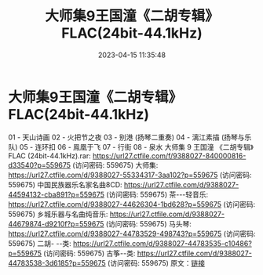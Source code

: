 ﻿---
title: 大师集9王国潼《二胡专辑》FLAC(24bit-44.1kHz)
date: 2023-04-15 11:35:48
categories: 古典音乐、新世纪、纯音雅乐
tags: 纯音雅乐
---
# 大师集9王国潼《二胡专辑》FLAC(24bit-44.1kHz)

01 - 天山诗画
02 - 火把节之夜
03 - 别港 (扬琴二重奏)
04 - 漓江素描 (扬琴与乐队)
05 - 连环扣
06 - 鳯凰于飞
07 - 行街
08 - 泉水
大师集 9 王国潼 《二胡专辑》FLAC (24bit-44.1kHz).rar: https://url27.ctfile.com/f/9388027-840000816-d33540?p=559675
(访问密码: 559675)
大师集: https://url27.ctfile.com/d/9388027-55334317-3aa102?p=559675
(访问密码: 559675)
中国民族器乐名家名曲8CD: https://url27.ctfile.com/d/9388027-44594132-cba891?p=559675
(访问密码: 559675)
茶---轻音乐: https://url27.ctfile.com/d/9388027-44626304-1bd628?p=559675
(访问密码: 559675)
乡城乐器与名曲纯音乐: https://url27.ctfile.com/d/9388027-44679874-d9210f?p=559675
(访问密码: 559675)
马头琴: https://url27.ctfile.com/d/9388027-44783529-498743?p=559675
(访问密码: 559675)
二胡- --类: https://url27.ctfile.com/d/9388027-44783535-c10486?p=559675
(访问密码: 559675)
古筝--类: https://url27.ctfile.com/d/9388027-44783538-3d6185?p=559675
(访问密码: 559675)
原文：[链接](https://blog.sina.com.cn/s/blog_1647c7e76010311gh.html)